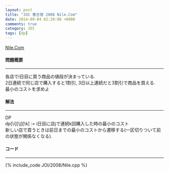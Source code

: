 ```yaml
---
layout: post
title: "JOI 春合宿 2008 Nile.Com"
date: 2014-09-04 02:29:08 +0900
comments: true
category: JOI
tags: [dp]
---
```


[Nile.Com](http://joisc2008.contest.atcoder.jp/tasks/joisc2008_nile)

#### 問題概要

****

各店でi日目に買う商品の値段が決まっている.  
2日連続で同じ店で購入すると1割引, 3日以上連続だと3割引で商品を買える.  
最小のコストを求めよ

#### 解法

****

DP  
dp\[\i]\[\j]\[\k] := i日目に店jで連続k回購入した時の最小のコスト  
新しい店で買うときは前日までの最小のコストから遷移する(一区切りついて前の状態が関係なくなる).  

#### コード

****

{% include_code JOI/2008/Nile.cpp %}
